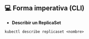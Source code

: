 ## 💻 Forma imperativa (CLI)

* **Describir un ReplicaSet**

```
kubectl describe replicaset <nombre>
```